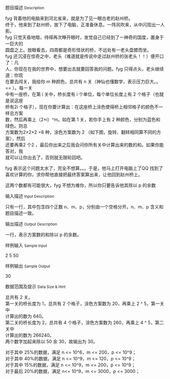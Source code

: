 <div class="panel panel-default">
<div class="area-title">
<span>
题目描述
<small>Description</small>
</span></div>
<div class="panel-body">

<p>fyg 背着他的电脑来到河北省来，就是为了见一眼古老的赵州桥。 <br>终于，他来到了赵州桥，放下了电脑，正准备休息。一阵风吹来，从中闪现出一人影。<br>fyg 只觉天昏地暗，待得再次睁开眼时，发觉自己已经到了一神奇的国度，置身于一巨大的<br>圆盘之上。放眼看去，四周都是奇形怪状的桥，不远处有一老头盘膝而坐。 <br>fyg 还沉浸在惊奇之中，老头（难道就是传说中走过赵州桥的张老头！！）便开口了：凡<br>人，你现在在我的世界中，想要出去就要回答我的问题。fyg 只得点头，老头继续道：你现<br>在要去闯关，我给你 m 种颜色，总共有 n 关（神仙也懂数学，表示压力巨大。。== ）。每一关<br>中有一座桥，在第 i 关中，桥长度有 i 个单位，每个单位长度上有 2 个格子（也就是说这座<br>桥有2i 个格子），现在你要计算出：在这座桥上涂色使得桥上相邻格子的颜色不一样总方案<br>数，然后再乘上（2×i）^m。如在第 1 关，若你手上有 2 种颜色，分别为蓝色和绿色。则总<br>方案数为2×2×2 =8 种，涂色方案数为 2 （如下图，旋转、翻转相同算不同的方案），然后<br>还要再乘2 个2 ，最后你出来之后我会问你所有关中计算出来的数的和。如果你能答对，我<br>就可以让你出去了，否则就无限轮回吧。</p>
<p>fyg 表示这个问题太水了，完全不想算。。。于是，他马上打开电脑上了QQ 找到了喜欢计算的你，求你帮他直接把最终答案算出来，让他回到赵州桥上。</p>
<p>这两个数都有可能很大，fyg 不想为难你，所以你只要告诉他其除以 p 的余数</p>

</div>
</div>

<div class="panel panel-default">
<div class="area-title">
<span>
输入描述
<small>Input Description</small>
</span></div>
<div class="panel-body">
<p>只有一行，其中包含四个正数 n、m、p，分别由一个空格分开。n、m、p 含义和题目描述一致。</p>

</div>
</div>
<div  class="panel panel-default">
<div class="area-title">
<span>
输出描述
<small>Output Description</small>
</span></div>
<div class="panel-body">

<p>一行，表示方案数的和除以 p 的余数。</p>

</div>
</div>


<div class="panel panel-default">
<div class="area-title">
<span>
样例输入
<small>Sample Input</small>
</span></div>
<div class="panel-body">
<p>2 5 50 </p>

</div>
</div>

<div class="panel panel-default">
<div class="area-title">
<span>
样例输出
<small>Sample Output</small>
</span></div>
<div class="panel-body">
<p>30 </p>

</div>
</div>

<div class="panel panel-default">
<div class="area-title">
<span>
数据范围及提示
<small>Data Size & Hint</small>
</span></div>
<div class="panel-body">
<p>总共有 2 关。 <br> 第一关的桥长度为 1，总共有 2 个格子，涂色方案数为 20，再乘上 2 ^ 5，第一关中<br>计算出的数为 640。 <br> 第二关的桥长度为 2，总共有 4 个格子，涂色方案数为 260，再乘上 4 ^ 5，第二关中<br>计算出的数为 266240。 <br> 两个数字加起来除以 50 余 30，故输出为 30。</p>
<p>对于其中 25%的数据，满足 n &lt;= 10^6，m &lt;= 200，p &lt;= 10^9； <br> 对于其中 40%的数据，满足 n &lt;= 10^9，m &lt;= 120，p &lt;= 10^9； <br> 对于其中 15%的数据，满足 n &lt;= 10^9，m &lt;= 200，p &lt;= 10^9； <br> 对于最后 20%的数据，满足 n&lt;= 10^9，m &lt;= 3000，p &lt;= 3000；</p>
</div>
</div>